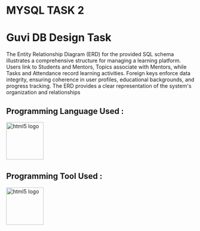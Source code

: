 # MYSQL TASK 2

# Guvi DB Design Task

The Entity Relationship Diagram (ERD) for the provided SQL schema illustrates a comprehensive structure for managing a learning platform. Users link to Students and Mentors, Topics associate with Mentors, while Tasks and Attendance record learning activities. Foreign keys enforce data integrity, ensuring coherence in user profiles, educational backgrounds, and progress tracking. The ERD provides a clear representation of the system's organization and relationships

## <h2 align="left">Programming Language Used :</h2>

<div align="left">
  <img src="https://www.svgrepo.com/show/303251/mysql-logo.svg" height="100" alt="html5 logo"  />
  <img width="50" />
</div>

## <h2 align="left">Programming Tool Used :</h2>

<div align="left">
  <img src="https://cdn4.quintetsolutions.com/img/services/solutions/mysql_workbench_service_provider_india.jpg" height="100" alt="html5 logo"  />
  <img width="50" />
</div>
